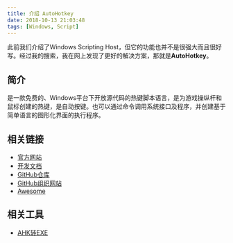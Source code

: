 ```yaml
---
title: 介绍 AutoHotkey
date: 2018-10-13 21:03:48
tags: [Windows, Script]
---
```

此前我们介绍了Windows Scripting Host，但它的功能也并不是很强大而且很好写。经过我的搜索，我在网上发现了更好的解决方案，那就是**AutoHotkey**。

## 简介
是一款免费的、Windows平台下开放源代码的热键脚本语言，是为游戏操纵杆和鼠标创建的热键，是自动按键。也可以通过命令调用系统接口及程序，并创建基于简单语言的图形化界面的执行程序。

## 相关链接
- [官方网站](https://www.autohotkey.com/)
- [开发文档](https://www.autohotkey.com/docs/AutoHotkey.htm)
- [GitHub仓库](https://github.com/Lexikos/AutoHotkey_L)
- [GitHub组织网站](https://ahkscript.github.io/)
- [Awesome](https://github.com/ahkscript/awesome-AutoHotkey)

## 相关工具
- [AHK转EXE](https://github.com/fincs/Ahk2Exe)
